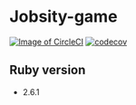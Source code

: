 # Jobsity-game

[![Image of CircleCI](https://circleci.com/gh/lucdelrio/jobsity-game/tree/master.svg?style=svg)](https://circleci.com/gh/lucdelrio/jobsity-game) [![codecov](https://codecov.io/gh/lucdelrio/jobsity-game/branch/master/graph/badge.svg)](https://codecov.io/gh/lucdelrio/jobsity-game)


## Ruby version

* 2.6.1
